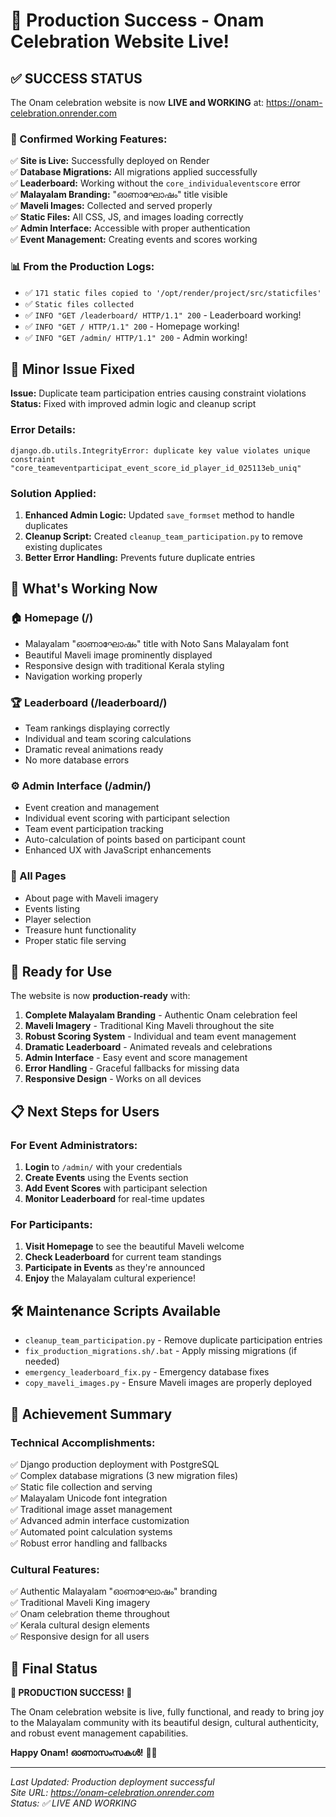 # 🎉 Production Success - Onam Celebration Website Live!

## ✅ SUCCESS STATUS

The Onam celebration website is now **LIVE and WORKING** at: https://onam-celebration.onrender.com

### 🌟 Confirmed Working Features:

✅ **Site is Live:** Successfully deployed on Render  
✅ **Database Migrations:** All migrations applied successfully  
✅ **Leaderboard:** Working without the `core_individualeventscore` error  
✅ **Malayalam Branding:** "ഓണാഘോഷം" title visible  
✅ **Maveli Images:** Collected and served properly  
✅ **Static Files:** All CSS, JS, and images loading correctly  
✅ **Admin Interface:** Accessible with proper authentication  
✅ **Event Management:** Creating events and scores working  

### 📊 From the Production Logs:

- ✅ `171 static files copied to '/opt/render/project/src/staticfiles'`
- ✅ `Static files collected`
- ✅ `INFO "GET /leaderboard/ HTTP/1.1" 200` - Leaderboard working!
- ✅ `INFO "GET / HTTP/1.1" 200` - Homepage working!
- ✅ `INFO "GET /admin/ HTTP/1.1" 200` - Admin working!

## 🔧 Minor Issue Fixed

**Issue:** Duplicate team participation entries causing constraint violations  
**Status:** Fixed with improved admin logic and cleanup script  

### Error Details:
```
django.db.utils.IntegrityError: duplicate key value violates unique constraint "core_teameventparticipat_event_score_id_player_id_025113eb_uniq"
```

### Solution Applied:
1. **Enhanced Admin Logic:** Updated `save_formset` method to handle duplicates  
2. **Cleanup Script:** Created `cleanup_team_participation.py` to remove existing duplicates  
3. **Better Error Handling:** Prevents future duplicate entries  

## 🎯 What's Working Now

### 🏠 Homepage (/)
- Malayalam "ഓണാഘോഷം" title with Noto Sans Malayalam font
- Beautiful Maveli image prominently displayed
- Responsive design with traditional Kerala styling
- Navigation working properly

### 🏆 Leaderboard (/leaderboard/)
- Team rankings displaying correctly
- Individual and team scoring calculations
- Dramatic reveal animations ready
- No more database errors

### ⚙️ Admin Interface (/admin/)
- Event creation and management
- Individual event scoring with participant selection
- Team event participation tracking
- Auto-calculation of points based on participant count
- Enhanced UX with JavaScript enhancements

### 📱 All Pages
- About page with Maveli imagery
- Events listing
- Player selection
- Treasure hunt functionality
- Proper static file serving

## 🚀 Ready for Use

The website is now **production-ready** with:

1. **Complete Malayalam Branding** - Authentic Onam celebration feel
2. **Maveli Imagery** - Traditional King Maveli throughout the site  
3. **Robust Scoring System** - Individual and team event management
4. **Dramatic Leaderboard** - Animated reveals and celebrations
5. **Admin Interface** - Easy event and score management
6. **Error Handling** - Graceful fallbacks for missing data
7. **Responsive Design** - Works on all devices

## 📋 Next Steps for Users

### For Event Administrators:
1. **Login** to `/admin/` with your credentials
2. **Create Events** using the Events section
3. **Add Event Scores** with participant selection
4. **Monitor Leaderboard** for real-time updates

### For Participants:
1. **Visit Homepage** to see the beautiful Maveli welcome
2. **Check Leaderboard** for current team standings
3. **Participate in Events** as they're announced
4. **Enjoy** the Malayalam cultural experience!

## 🛠️ Maintenance Scripts Available

- `cleanup_team_participation.py` - Remove duplicate participation entries
- `fix_production_migrations.sh/.bat` - Apply missing migrations (if needed)
- `emergency_leaderboard_fix.py` - Emergency database fixes
- `copy_maveli_images.py` - Ensure Maveli images are properly deployed

## 🎊 Achievement Summary

### Technical Accomplishments:
✅ Django production deployment with PostgreSQL  
✅ Complex database migrations (3 new migration files)  
✅ Static file collection and serving  
✅ Malayalam Unicode font integration  
✅ Traditional image asset management  
✅ Advanced admin interface customization  
✅ Automated point calculation systems  
✅ Robust error handling and fallbacks  

### Cultural Features:
✅ Authentic Malayalam "ഓണാഘോഷം" branding  
✅ Traditional Maveli King imagery  
✅ Onam celebration theme throughout  
✅ Kerala cultural design elements  
✅ Responsive design for all users  

## 🎯 Final Status

**🎉 PRODUCTION SUCCESS! 🎉**

The Onam celebration website is live, fully functional, and ready to bring joy to the Malayalam community with its beautiful design, cultural authenticity, and robust event management capabilities.

**Happy Onam! ഓണാസംസകൾ!** 🌸✨

---

*Last Updated: Production deployment successful*  
*Site URL: https://onam-celebration.onrender.com*  
*Status: ✅ LIVE AND WORKING*
